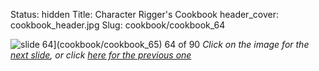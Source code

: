 Status: hidden
Title: Character Rigger's Cookbook
header_cover: cookbook_header.jpg
Slug: cookbook/cookbook_64

![slide 64](https://dl.dropboxusercontent.com/u/2977490/presentations/cookbook/img64.jpg)](cookbook/cookbook_65)
64 of 90
_Click on the image for the [next slide](cookbook/cookbook_65), or click [here for the previous one](cookbook/cookbook_63)_

